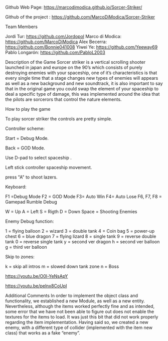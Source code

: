Github Web Page:
https://marcodimodica.github.io/Sorcer-Striker/

Github of the project : 
https://github.com/MarcoDiModica/Sorcer-Striker


Team Members


Jordi Tur: https://github.com/Jordopol
Marco di Modica: https://github.com/MarcoDiModica
Alex Becerra: https://github.com/Bonnie041008
Yiwei Ye: https://github.com/Yeeway69
Pablo Longarón: https://github.com/PabloL2003
        
Description of the Game 
Sorcer striker is a vertical scrolling shooter launched in japan and europe on the 90’s which consists of purely destroying enemies with your spaceship, one of it’s characteristics is that every single time that a stage changes new types of enemies will appears as well as a new background and new soundtrack, it is also important to say that in the original game you could swap the element of your spaceship to deal a specific type of damage, this was implemented around the idea that the pilots are sorcerors that control the nature elements. 




How to play the game 

To play sorcer striker the controls are pretty simple.

Controller scheme:

Start = Debug Mode.

Back = GOD Mode.

Use D-pad to select spaceship .

Left stick controller spaceship movement.

press "A" to shoot lazers.



Keyboard:

F1 =Debug Mode 
F2 = GOD Mode 
F3= Auto Win 
F4= Auto Lose
F6, F7, F8 = Gamepad Rumble Debug




W = Up
A = Left
S =  Rigth
D = Down
Space = Shooting Enemies

Enemy Debug function:

1 = flying balloon
2 = wizard
3 = double tank
4 = Coin bag
5 = power-up chest
6 = blue dragon
7 = flying lizard
8 = single tank
9 = reverse double tank
0 = reverse single tank
y = second ver dragon
h = second ver balloon
g = third ver balloon 

Skip to zones:

k = skip all intros
m = slowed down tank zone
n = Boss

https://youtu.be/O0l-YeNsApY

https://youtu.be/pelnx8CoUpI


Additional Comments
In order to implement the object class and functionality, we established a new Module, as well as a new entity. Nevertheless, although the items worked perfectly fine and as intended, some error that we have not been able to figure out does not enable the textures for the items to load. It was just this bit that did not work properly regarding the item implementation.
Having said so, we created a new enemy, with a different type of collider (implemented with the item new class) that works as a fake “enemy”.
